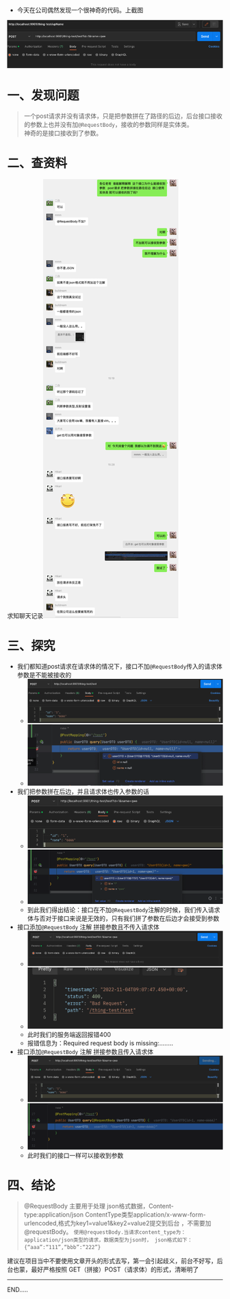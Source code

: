 - 今天在公司偶然发现一个很神奇的代码。上截图

![image.png](./images/1667551045042-0f9d7384-52d1-4cfa-aca7-eb71833d6f4d.png)
# 一、发现问题
> 一个post请求并没有请求体，只是把参数拼在了路径的后边，后台接口接收的参数上也并没有加`@RequestBody`，接收的参数同样是实体类。<br />神奇的是接口接收到了参数。


# 二、查资料
求知聊天记录![image.png](./images/1667552088145-119b725a-55dd-4c52-a33e-45031345f654.png)

# 三、探究

- 我们都知道post请求在请求体的情况下，接口不加`@RequestBody`传入的请求体参数是不能被接收的
  - ![image.png](./images/1667552427087-b500abd3-7587-4b1d-9a76-e380a60e5e6b.png)
  - ![image.png](./images/1667552462029-90261615-8999-4512-8ea1-481d96202a0f.png)
- 我们把参数拼在后边，并且请求体也传入参数的话
  - ![image.png](./images/1667552541717-1d9564f7-e8ee-4ec6-88e4-efb38325b6d8.png)
  - ![image.png](./images/1667552565525-8ae3f234-e8e0-4ea1-a731-9509cbfdbefb.png)
  - 到此我们得出结论：接口在不加`@RequestBody`注解的时候，我们传入请求体与否对于接口来说是无效的，只有我们拼了参数在后边才会接受到参数
- 接口添加`@RequestBody` 注解 拼接参数且不传入请求体
  - ![image.png](./images/1667552890193-37cc2726-0492-487c-b333-624acd145473.png)
  - ![image.png](./images/1667552905821-086c5e44-e99a-41ea-bd52-7567ad49c52d.png)
  - 此时我们的服务端返回报错400
  - 报错信息为：Required request body is missing:........
- 接口添加`@RequestBody` 注解 拼接参数且传入请求体
  - ![image.png](./images/1667553017443-ec5fe40c-61bc-439b-8d4f-c010a5801edc.png)
  - ![image.png](./images/1667553038621-de787bad-31ae-4ee9-b976-c97ec28ee21b.png)
  - 此时我们的接口一样可以接收到参数
# 四、结论
> @RequestBody 主要用于处理 json格式数据，Content-type:application/json
> ContentType类型application/x-www-form-urlencoded,格式为key1=value1&key2=value2提交到后台 ，不需要加@requestBody。
> `使用@requestBody.当请求content_type为：application/json类型的请求，数据类型为json时， json格式如下：{“aaa”:“111”,“bbb”:“222”}`


建议在项目当中不要使用文章开头的形式去写，第一会引起歧义，前台不好写，后台也蒙，最好严格按照 GET（拼接）POST（请求体）的形式，清晰明了

---

END.....
